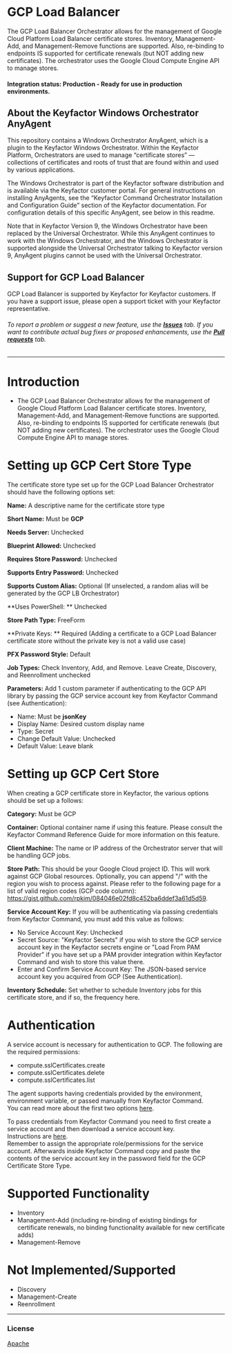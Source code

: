 # GCP Load Balancer

The GCP Load Balancer Orchestrator allows for the management of Google Cloud Platform Load Balancer certificate stores.  Inventory, Management-Add, and Management-Remove functions are supported.  Also, re-binding to endpoints IS supported for certificate renewals (but NOT adding new certificates).  The orchestrator uses the Google Cloud Compute Engine API to manage stores.

#### Integration status: Production - Ready for use in production environments.

## About the Keyfactor Windows Orchestrator AnyAgent

This repository contains a Windows Orchestrator AnyAgent, which is a plugin to the Keyfactor Windows Orchestrator. Within the Keyfactor Platform, Orchestrators are used to manage “certificate stores” &mdash; collections of certificates and roots of trust that are found within and used by various applications.

The Windows Orchestrator is part of the Keyfactor software distribution and is available via the Keyfactor customer portal. For general instructions on installing AnyAgents, see the “Keyfactor Command Orchestrator Installation and Configuration Guide” section of the Keyfactor documentation. For configuration details of this specific AnyAgent, see below in this readme.

Note that in Keyfactor Version 9, the Windows Orchestrator have been replaced by the Universal Orchestrator. While this AnyAgent continues to work with the Windows Orchestrator, and the Windows Orchestrator is supported alongside the Universal Orchestrator talking to Keyfactor version 9, AnyAgent plugins cannot be used with the Universal Orchestrator.



## Support for GCP Load Balancer

GCP Load Balancer is supported by Keyfactor for Keyfactor customers. If you have a support issue, please open a support ticket with your Keyfactor representative.

###### To report a problem or suggest a new feature, use the **[Issues](../../issues)** tab. If you want to contribute actual bug fixes or proposed enhancements, use the **[Pull requests](../../pulls)** tab.
___




# Introduction 
- The GCP Load Balancer Orchestrator allows for the management of Google Cloud Platform Load Balancer certificate stores.  Inventory, Management-Add, and Management-Remove functions are supported.  Also, re-binding to endpoints IS supported for certificate renewals (but NOT adding new certificates).  The orchestrator uses the Google Cloud Compute Engine API to manage stores.

# Setting up GCP Cert Store Type
The certificate store type set up for the GCP Load Balancer Orchestrator should have the following options set:

**Name:** A descriptive name for the certificate store type

**Short Name:** Must be **GCP**

**Needs Server:** Unchecked

**Blueprint Allowed:** Unchecked

**Requires Store Password:** Unchecked

**Supports Entry Password:** Unchecked

**Supports Custom Alias:** Optional (If unselected, a random alias will be generated by the GCP LB Orchestrator)

**Uses PowerShell: ** Unchecked

**Store Path Type:** FreeForm

**Private Keys: ** Required (Adding a certificate to a GCP Load Balancer certificate store without the private key is not a valid use case)

**PFX Password Style:** Default

**Job Types:** Check Inventory, Add, and Remove.  Leave Create, Discovery, and Reenrollment unchecked

**Parameters:** Add 1 custom parameter if authenticating to the GCP API library by passing the GCP service account key from Keyfactor Command (see Authentication):

- Name: Must be **jsonKey**
- Display Name: Desired custom display name
- Type: Secret
- Change Default Value: Unchecked
- Default Value: Leave blank



# Setting up GCP Cert Store
When creating a GCP certificate store in Keyfactor, the various options should be set up a follows:

**Category:** Must be GCP

**Container:** Optional container name if using this feature.  Please consult the Keyfactor Command Reference Guide for more information on this feature.

**Client Machine:** The name or IP address of the Orchestrator server that will be handling GCP jobs.

**Store Path:** This should be your Google Cloud project ID.  This will work against GCP Global resources.  Optionally, you can append "/" with the region you wish to process against.  Please refer to the following page for a list of valid region codes (GCP code column): https://gist.github.com/rpkim/084046e02fd8c452ba6ddef3a61d5d59.

**Service Account Key:** If you will be authenticating via passing credentials from Keyfactor Command, you must add this value as follows:
- No Service Account Key: Unchecked
- Secret Source: "Keyfactor Secrets" if you wish to store the GCP service account key in the Keyfactor secrets engine or "Load From PAM Provider" if you have set up a PAM provider integration within Keyfactor Command and wish to store this value there.
- Enter and Confirm Service Account Key: The JSON-based service account key you acquired from GCP (See Authentication).

**Inventory Schedule:** Set whether to schedule Inventory jobs for this certificate store, and if so, the frequency here.


# Authentication
A service account is necessary for authentication to GCP.  The following are the required permissions:
- compute.sslCertificates.create
- compute.sslCertificates.delete
- compute.sslCertificates.list

The agent supports having credentials provided by the environment, environment variable, or passed manually from Keyfactor Command.  
You can read more about the first two options [here](https://cloud.google.com/docs/authentication/production#automatically).

To pass credentials from Keyfactor Command you need to first create a service account and then download a service account key.  
Instructions are [here](https://cloud.google.com/docs/authentication/production#manually).  
Remember to assign the appropriate role/permissions for the service account.
Afterwards inside Keyfactor Command copy and paste the contents of the service account key in the password field for the GCP Certificate Store Type.

# Supported Functionality
- Inventory
- Management-Add (including re-binding of existing bindings for certificate renewals, no binding functionality available for new certificate adds)
- Management-Remove

# Not Implemented/Supported
- Discovery
- Management-Create
- Reenrollment

***

### License
[Apache](https://apache.org/licenses/LICENSE-2.0)

